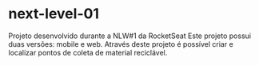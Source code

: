 # next-level-01
Projeto desenvolvido durante a NLW#1 da RocketSeat
Este projeto possui duas versões: mobile e web. 
Através deste projeto é possível criar e localizar pontos de coleta de material reciclável.
